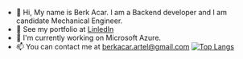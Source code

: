 - 👋 Hi, My name is Berk Acar. I am a Backend developer and I am candidate Mechanical Engineer.
- 👀 See my portfolio at <a href ="https://www.linkedin.com/in/berkacar/">LinledIn</a>
- 🌱 I'm currently working on Microsoft Azure.
- 📫 You can contact me at <a href="mailto:someone@example.com">berkacar.artel@gmail.com</a>
<span>[![Top Langs](https://github-readme-stats-git-masterrstaa-rickstaa.vercel.app/api/top-langs/?username=berkacardev)](https://github.com/berkacardev/github-readme-stats)</span>
